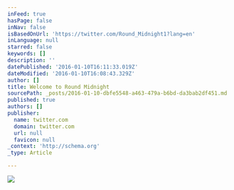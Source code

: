 ```yaml
---
inFeed: true
hasPage: false
inNav: false
isBasedOnUrl: 'https://twitter.com/Round_Midnight1?lang=en'
inLanguage: null
starred: false
keywords: []
description: ''
datePublished: '2016-01-10T16:11:33.019Z'
dateModified: '2016-01-10T16:08:43.329Z'
author: []
title: Welcome to Round Midnight
sourcePath: _posts/2016-01-10-dbfe5548-a463-479a-b6bd-da3bab2df451.md
published: true
authors: []
publisher:
  name: twitter.com
  domain: twitter.com
  url: null
  favicon: null
_context: 'http://schema.org'
_type: Article

---
```

![](https://pbs.twimg.com/media/COdzaHFWgAAhsfn.jpg:large)